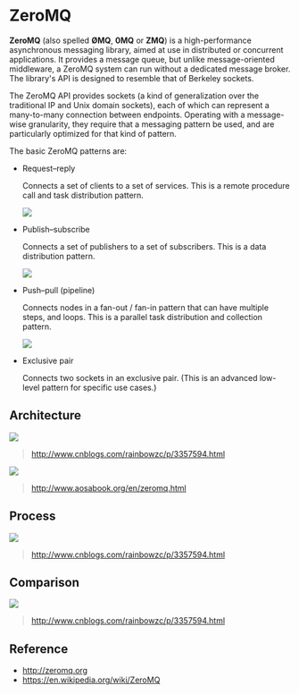 # ZeroMQ

**ZeroMQ** (also spelled **ØMQ**, **0MQ** or **ZMQ**) is a high-performance asynchronous messaging library, aimed at use in distributed or concurrent applications. It provides a message queue, but unlike message-oriented middleware, a ZeroMQ system can run without a dedicated message broker. The library's API is designed to resemble that of Berkeley sockets.

The ZeroMQ API provides sockets (a kind of generalization over the traditional IP and Unix domain sockets), each of which can represent a many-to-many connection between endpoints. Operating with a message-wise granularity, they require that a messaging pattern be used, and are particularly optimized for that kind of pattern.

The basic ZeroMQ patterns are:

- Request–reply

  Connects a set of clients to a set of services. This is a remote procedure call and task distribution pattern.
  
  ![](https://github.com/imatix/zguide/raw/master/images/fig2.png)

- Publish–subscribe

  Connects a set of publishers to a set of subscribers. This is a data distribution pattern.
  
  ![](https://github.com/imatix/zguide/raw/master/images/fig4.png)

- Push–pull (pipeline)

  Connects nodes in a fan-out / fan-in pattern that can have multiple steps, and loops. This is a parallel task distribution and collection pattern.
  
  ![](https://github.com/imatix/zguide/raw/master/images/fig5.png)

- Exclusive pair

  Connects two sockets in an exclusive pair. (This is an advanced low-level pattern for specific use cases.)

## Architecture

![](http://blog.chinaunix.net/attachment/201303/31/22312037_1364724942uQqB.png?_=3357594)

> http://www.cnblogs.com/rainbowzc/p/3357594.html

![](http://www.aosabook.org/images/zeromq/aosa9.png)

> http://www.aosabook.org/en/zeromq.html

## Process

![](http://blog.chinaunix.net/attachment/201303/31/22312037_1364725157VphV.png?_=3357594)

> http://www.cnblogs.com/rainbowzc/p/3357594.html

## Comparison

![](http://blog.chinaunix.net/attachment/201303/31/22312037_1364725293Ce0Y.png?_=3357594)

> http://www.cnblogs.com/rainbowzc/p/3357594.html

## Reference

- http://zeromq.org
- https://en.wikipedia.org/wiki/ZeroMQ
